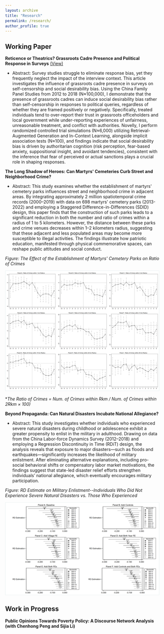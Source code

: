 ```yaml
---
layout: archive
title: "Research"
permalink: /research/
author_profile: true
---
```


## Working Paper

**Reticence or Theatrics? Grassroots Cadre Presence and Political Response in Surveys** [(View)](https://papers.ssrn.com/sol3/papers.cfm?abstract_id=5295959)
- Abstract: Survey studies struggle to eliminate response bias, yet they frequently neglect the impact of the interview context. This article investigates the influence of grassroots cadre presence in surveys on self-censorship and social desirability bias. Using the China Family Panel Studies from 2012 to 2018 (N≈100,000), I demonstrate that the presence of grassroots cadres can induce social desirability bias rather than self-censorship in responses to political queries, regardless of whether they are framed positively or negatively. Specifically, treated individuals tend to over-report their trust in grassroots officeholders and local government while under-reporting experiences of unfairness, unreasonable treatment, and conflict with authorities. Novelly, I perform randomized controlled trial simulations (N≈6,000) utilizing Retrieval-Augmented Generation and In-Context Learning, alongside implicit association tests (N≈100), and findings indicate that social desirability bias is driven by authoritarian cognition (risk perception, fear-based anxiety, suppositional insight, and avoidant tendencies), consistent with the inference that fear of perceived or actual sanctions plays a crucial role in shaping responses.

**The Long Shadow of Heroes: Can Martyrs' Cemeteries Curb Street and Neighborhood Crime?**
- Abstract: This study examines whether the establishment of martyrs' cemetery parks influences street and neighborhood crime in adjacent areas. By integrating approximately 2 million spatiotemporal crime records (2000–2019) with data on 698 martyrs' cemetery parks (2013-2022) and employing a Staggered Difference-in-Differences (SDID) design, this paper finds that the construction of such parks leads to a significant reduction in both the number and ratio of crimes within a radius of 1 to 5 kilometers. However, the distance between these parks and crime venues decreases within 1–2 kilometers radius, suggesting that these adjacent and less populated areas may become more susceptible to illegal activities. The findings illustrate how patriotic education, manifested through physical commemorative spaces, can reshape public attitudes and social conduct.

*Figure: The Effect of the Establishment of Martyrs' Cemetery Parks on Ratio of Crimes*

<img src="https://github.com/jiajunli-cn/jiajunli-cn.github.io/blob/master/files/combined_crime.png" width=600>

**The Ratio of Crimes = Num. of Crimes within Rkm / Num. of Crimes within 2Rkm × 100)*

**Beyond Propaganda: Can Natural Disasters Incubate National Allegiance?**
- Abstract: This study investigates whether individuals who experienced severe natural disasters during childhood or adolescence exhibit a greater propensity to enlist in the military in adulthood. Drawing on data from the China Labor-force Dynamics Survey (2012–2018) and employing a Regression Discontinuity in Time (RDiT) design, the analysis reveals that exposure to major disasters—such as floods and earthquakes—significantly increases the likelihood of military enlistment. After eliminating alternative explanations, including pro-social behavioral shifts or compensatory labor market motivations, the findings suggest that state-led disaster relief efforts strengthen individuals’ national allegiance, which eventually encourages military participation.

*Figure: RD Estimate on Military Enlistment--Individuals Who Did Not Experience Severe Natural Disasters vs. Those Who Experienced*

<img src="https://github.com/jiajunli-cn/jiajunli-cn.github.io/blob/master/files/combined_disaster.png" width=600>

## Work in Progress

**Public Opinions Towards Poverty Policy: A Discourse Network Analysis (with Chenhong Peng and Sijia Li)**
